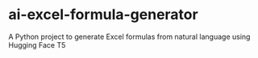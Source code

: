 # ai-excel-formula-generator
A Python project to generate Excel formulas from natural language using Hugging Face T5
